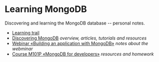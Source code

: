 Learning MongoDB
================

Discovering and learning the MongoDB database -- personal notes.

* [Learning trail](https://github.com/olange/learning-mongodb/wiki/Learning-Trail-·-MongoDB)
* [Discovering MongoDB](https://github.com/olange/learning-mongodb/wiki/Discovering-MongoDB) _overview, articles, tutorials and resources_
* [Webinar «Building an application with MongoDB»](https://github.com/olange/learning-mongodb/tree/master/webinar-build-an-app) _notes about the webminar_
* [Course M101P «MongoDB for developers»](https://github.com/olange/learning-mongodb/tree/master/course-m101p) _resources and homework_
